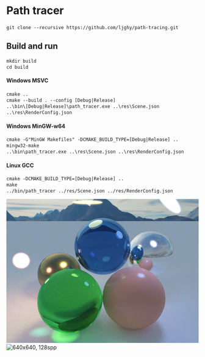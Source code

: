 # Path tracer

```
git clone --recursive https://github.com/ljghy/path-tracing.git
```

## Build and run

```
mkdir build
cd build
```

#### Windows MSVC

```
cmake ..
cmake --build . --config [Debug|Release]
..\bin\[Debug|Release]\path_tracer.exe ..\res\Scene.json ..\res\RenderConfig.json
```

#### Windows MinGW-w64

```
cmake -G"MinGW Makefiles" -DCMAKE_BUILD_TYPE=[Debug|Release] ..
mingw32-make
..\bin\path_tracer.exe ..\res\Scene.json ..\res\RenderConfig.json
```

#### Linux GCC

```
cmake -DCMAKE_BUILD_TYPE=[Debug|Release] ..
make 
../bin/path_tracer ../res/Scene.json ../res/RenderConfig.json
```

![960x720, 800spp](https://github.com/ljghy/path-tracing/blob/master/results/result_960x720_800spp.png)
![640x640, 128spp](https://github.com/ljghy/path-tracing/blob/master/results/result_640x640_128spp.png)
